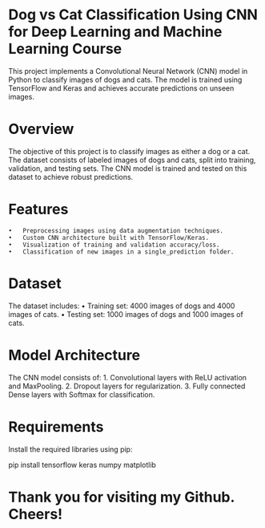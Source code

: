 # Dog vs Cat Classification Using CNN for Deep Learning and Machine Learning Course

This project implements a Convolutional Neural Network (CNN) model in Python to classify images of dogs and cats. The model is trained using TensorFlow and Keras and achieves accurate predictions on unseen images.

# Overview

The objective of this project is to classify images as either a dog or a cat. The dataset consists of labeled images of dogs and cats, split into training, validation, and testing sets. The CNN model is trained and tested on this dataset to achieve robust predictions.

# Features
	•	Preprocessing images using data augmentation techniques.
	•	Custom CNN architecture built with TensorFlow/Keras.
	•	Visualization of training and validation accuracy/loss.
	•	Classification of new images in a single_prediction folder.

# Dataset

The dataset includes:
	•	Training set: 4000 images of dogs and 4000 images of cats.
	•	Testing set: 1000 images of dogs and 1000 images of cats.

# Model Architecture

The CNN model consists of:
	1.	Convolutional layers with ReLU activation and MaxPooling.
	2.	Dropout layers for regularization.
	3.	Fully connected Dense layers with Softmax for classification.


# Requirements

Install the required libraries using pip:

pip install tensorflow keras numpy matplotlib


# Thank you for visiting my Github. Cheers!
